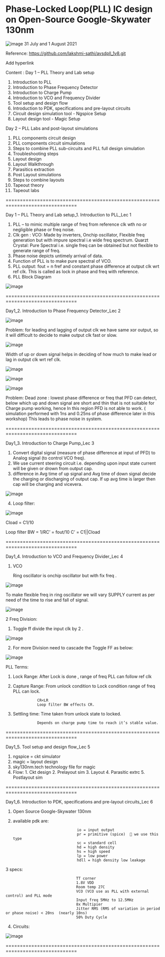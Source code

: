 # Phase-Locked Loop(PLL) IC design on Open-Source Google-Skywater 130nm
![image](https://user-images.githubusercontent.com/88277263/127781279-485d7b13-fd40-4d03-9192-d7a31bf04769.png)
31 July and 1 August 2021

Reference: https://github.com/lakshmi-sathi/avsdpll_1v8.git

Add hyperlink

Content :
Day 1 – PLL Theory and Lab setup
1.	Introduction to PLL
2.	Introduction to Phase Frequency Detector
3.	Introduction to Charge Pump
4.	Introduction to VCO and Frequency Divider
5.	Tool setup and design flow
6.	Introduction to PDK, specifications and pre-layout circuits
7.	Circuit design simulation tool - Ngspice Setup
8.	Layout design tool - Magic Setup

Day 2 – PLL Labs and post-layout simulations
1.	PLL components circuit design
2.	PLL components circuit simulations
3.	Steps to combine PLL sub-circuits and PLL full design simulation
4.	Troubleshooting steps
5.	Layout design
6.	Layout Walkthrough
7.	Parasitics extraction
8.	Post Layout simulations
9.	Steps to combine layouts
10.	Tapeout theory
11.	Tapeout labs

===============================================================================

Day 1 – PLL Theory and Lab setup_1. Introduction to PLL_Lec 1

1. PLL – to mimic multiple range of freq from reference clk wth no or negligible phase or freq noise.
2. Clk gen :
    VCO: 
     Made by inverters,
     Onchip oscillator,
     Flexible freq generation but with impure spectral i.e wide freq spectrum.
    Quarzt Crystal: 
     Pure Spectral i.e. single freq can be obtained but not flexible to generate range of freq.
3. Phase noise depicts untimely arrival of data.
4. Function of PLL is to make pure spectral of VCO.
5. PLL output: fout = n fref and constant phase difference at output clk wrt ref clk.
               This is called as lock in phase and freq with reference.
6. PLL Block Diagram

![image](https://user-images.githubusercontent.com/88277263/127831626-4271c1d4-bb57-4b36-b3ca-87a15135b784.png)

===============================================================================

Day1_2. Introduction to Phase Frequency Detector_Lec 2

![image](https://user-images.githubusercontent.com/88277263/127833964-94ccbc8f-4870-4da2-b536-9b728b23ed56.png)

Problem: for leading and lagging of output clk we have same xor output, so it will difficult to decide to make output clk fast or slow.

![image](https://user-images.githubusercontent.com/88277263/127833401-e98daf4e-f50f-42d6-b5d7-875a2a5e6c15.png)

Width of up or down signal helps in deciding of how much to make lead or lag in output clk wrt ref clk.

![image](https://user-images.githubusercontent.com/88277263/127833485-875adfd6-412e-4897-b4f1-93ec361b21ad.png)

![image](https://user-images.githubusercontent.com/88277263/127833527-9dd807c8-e746-4b31-a0b1-6b9b079a7460.png)

![image](https://user-images.githubusercontent.com/88277263/127833558-c7942911-e5df-47a9-b524-f5d09292ae61.png)

Problem: 
Dead zone : lowest phase difference or freq that PFD can detect, below which up and down signal are short and thin that is not suitable for Charge pump working, hence In this region PFD is not able to work. ( simulation performed with 1ns and 0.25ns of phase difference later in this workshop) 
This leads to phase noise in system.

===============================================================================

Day1_3. Introduction to Charge Pump_Lec 3

1. Convert digital signal (measure of phase difference at input of PFD) to Analog signal (to control VCO freq).
2. We use current steering circuit i.e. depending upon input state current will be given or drown from output cap.
3. difference in Avg time of up signal and Avg time of down signal decide the charging or discharging of output cap.
If up avg time is larger then cap will be charging and vicevera.

![image](https://user-images.githubusercontent.com/88277263/127834655-fe38d48d-1029-4f8e-96e6-efeb56c9e688.png)

4. Loop filter:

![image](https://user-images.githubusercontent.com/88277263/127834767-b0bff1db-277c-40e2-8580-151fdd526ef6.png)

Cload = C1/10

Loop filter BW = 1/RC’ = fout/10     C’ = C1||Cload

===============================================================================

Day1_4. Introduction to VCO and Frequency Divider_Lec 4

1. VCO 

   Ring oscillator is onchip oscillator but with fix freq .

![image](https://user-images.githubusercontent.com/88277263/127835455-c55caa90-0619-4744-8d20-51ff2b58815c.png)

   To make flexible freq in ring oscillator we will vary SUPPLY current as per need of the time to rise and fall of signal.

![image](https://user-images.githubusercontent.com/88277263/127835525-40e8daf6-cee9-4748-b0fd-d11f588ce730.png)

2 Freq Division:

1. Toggle ff divide the input clk by 2 . 

![image](https://user-images.githubusercontent.com/88277263/127835599-c69b54ba-f075-4ec2-a37b-3ae25b914963.png)

2. For more Division need to cascade the Toggle FF as below:

![image](https://user-images.githubusercontent.com/88277263/127835660-56e017ae-e514-4181-b22e-01dacef21c37.png)

PLL Terms:
1. Lock Range: After Lock is done , range of freq PLL can follow ref clk 
2. Capture Range: From unlock condition to Lock condition range of freq PLL can lock.
                  
                  CR<LR
                  Loop filter BW effects CR.
3. Settling time: Time taken from unlock state to locked.
                  
                  Depends on charge pump time to reach it’s stable value.

===============================================================================

Day1_5. Tool setup and design flow_Lec 5

1. ngspice = ckt simulator
2. magic = layout design 
3. sky130nm.tech technology file for magic 
4. Flow: 
            1. Ckt design
            2. Prelayout sim
            3. Layout
            4. Parasitic extrc
            5. Postlayout sim

===============================================================================

Day1_6. Introduction to PDK, specifications and pre-layout circuits_Lec 6

1. Open Source Google-Skywater 130nm
2. available pdk are:
                                    
                                    io = input output
                                    pr = primitive (spice)   we use this type  
                                    sc = standard cell
                                    hd = high density
                                    hs = high speed
                                    lp = low power
                                    hdll = high density low leakage
  
 3 specs:
                                    
                                    TT corner
                                    1.8V VDD
                                    Room temp 27C
                                    VCO (VCO use as PLL with external control) and PLL mode
                                    Input freq 5MHz to 12.5MHz
                                    8x Multipier
                                    Jitter RMS (RMS of variation in period or phase noise) < 20ns  (nearly 10ns)
                                    50% Duty Cycle
  
 
 4. Circuits:
 
 ![image](https://user-images.githubusercontent.com/88277263/127838308-cefa2a94-77e9-49fe-adc4-e7f7811acfd6.png)

===============================================================================














